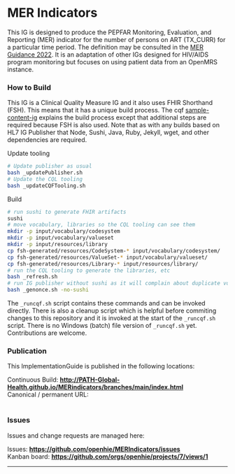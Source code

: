 # MER Indicators

This IG is designed to produce the PEPFAR Monitoring, Evaluation, and Reporting (MER) indicator for the number of persons on ART (TX_CURR) for a particular time period. The definition may be consulted in the [MER Guidance 2022](https://www.state.gov/wp-content/uploads/2021/09/FY22-MER-2.6-Indicator-Reference-Guide.pdf). It is an adaptation of other IGs designed for HIV/AIDS program monitoring but focuses on using patient data from an OpenMRS instance.

### How to Build

This IG is a Clinical Quality Measure IG and it also uses FHIR Shorthand (FSH). This means that it has a unique build process. The cqf [sample-content-ig](https://github.com/cqframework/sample-content-ig) explains the build process except that additional steps are required because FSH is also used. Note that as with any builds based on HL7 IG Publisher that Node, Sushi, Java, Ruby, Jekyll, wget, and other dependencies are required.

Update tooling
```bash
# Update publisher as usual
bash _updatePublisher.sh
# Update the CQL tooling
bash _updateCQFTooling.sh
```

Build
```bash
# run sushi to generate FHIR artifacts
sushi
# move vocabulary, libraries so the CQL tooling can see them
mkdir -p input/vocabulary/codesystem
mkdir -p input/vocabulary/valueset
mkdir -p input/resources/library
cp fsh-generated/resources/CodeSystem-* input/vocabulary/codesystem/
cp fsh-generated/resources/ValueSet-* input/vocabulary/valueset/
cp fsh-generated/resources/Library-* input/resources/library/
# run the CQL tooling to generate the libraries, etc
bash _refresh.sh 
# run IG publisher without sushi as it will complain about duplicate vocabularies
bash _genonce.sh -no-sushi 
```

The `_runcqf.sh` script contains these commands and can be invoked directly. There is also a cleanup script which is helpful before commiting changes to this repository and it is invoked at the start of the `_runcqf.sh` script. There is no Windows (batch) file version of `_runcqf.sh` yet. Contributions are welcome.


### Publication
This ImplementationGuide is published in the following locations:

Continuous Build: __http://PATH-Global-Health.github.io/MERindicators/branches/main/index.html__  
Canonical / permanent URL: 
<br> </br>

### Issues
Issues and change requests are managed here:  

Issues:  __https://github.com/openhie/MERIndicators/issues__  
Kanban board:  __https://github.com/orgs/openhie/projects/7/views/1__  

---


